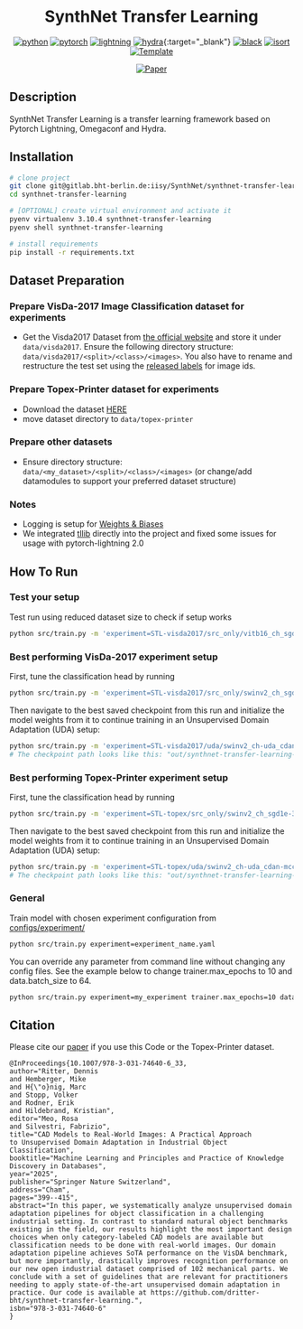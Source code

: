 <div align="center">

# SynthNet Transfer Learning

[![python](https://img.shields.io/badge/-Python_3.10-blue?logo=python&logoColor=white)](https://github.com/pre-commit/pre-commit)
[![pytorch](https://img.shields.io/badge/PyTorch_2.0+-ee4c2c?logo=pytorch&logoColor=white)](https://pytorch.org/get-started/locally/)
[![lightning](https://img.shields.io/badge/-Lightning_2.0+-792ee5?logo=pytorchlightning&logoColor=white)](https://pytorchlightning.ai/)
[![hydra](https://img.shields.io/badge/Config-Hydra_1.3-89b8cd)](https://hydra.cc/){:target="_blank"}
[![black](https://img.shields.io/badge/Code%20Style-Black-black.svg?labelColor=gray)](https://black.readthedocs.io/en/stable/)
[![isort](https://img.shields.io/badge/%20imports-isort-%231674b1?style=flat&labelColor=ef8336)](https://pycqa.github.io/isort/) <br>
<a href="https://github.com/ashleve/lightning-hydra-template"><img alt="Template" src="https://img.shields.io/badge/-Lightning--Hydra--Template-017F2F?style=flat&logo=github&labelColor=gray"></a><br>

[![Paper](https://img.shields.io/badge/%20paper-blue?style=flat)](https://doi.org/10.1007/978-3-031-74640-6_33)

</div>

## Description

SynthNet Transfer Learning is a transfer learning framework based on Pytorch Lightning, Omegaconf and Hydra.

## Installation

```bash
# clone project
git clone git@gitlab.bht-berlin.de:iisy/SynthNet/synthnet-transfer-learning.git
cd synthnet-transfer-learning

# [OPTIONAL] create virtual environment and activate it
pyenv virtualenv 3.10.4 synthnet-transfer-learning
pyenv shell synthnet-transfer-learning

# install requirements
pip install -r requirements.txt
```

## Dataset Preparation

### Prepare VisDa-2017 Image Classification dataset for experiments

- Get the Visda2017 Dataset from [the official website](http://ai.bu.edu/visda-2017/) and store it under `data/visda2017`.
  Ensure the following directory structure: `data/visda2017/<split>/<class>/<images>`. You also have to rename and restructure the test set using the [released labels](https://raw.githubusercontent.com/VisionLearningGroup/taskcv-2017-public/master/classification/data/image_list.txt) for image ids.

### Prepare Topex-Printer dataset for experiments

- Download the dataset [HERE](https://huggingface.co/datasets/ritterdennis/topex-printer/resolve/main/topex-printer.zip)
- move dataset directory to `data/topex-printer`

### Prepare other datasets

- Ensure directory structure: `data/<my_dataset>/<split>/<class>/<images>` (or change/add datamodules to support your preferred dataset structure)

### Notes

- Logging is setup for [Weights & Biases](https://wandb.com)
- We integrated [tllib](https://github.com/thuml/Transfer-Learning-Library) directly into the project and fixed some issues for usage with pytorch-lightning 2.0

## How To Run

### Test your setup

Test run using reduced dataset size to check if setup works

```bash
python src/train.py -m 'experiment=STL-visda2017/src_only/vitb16_ch_sgd1e-3' data.toy=True logger.wandb.project=STL-test
```

### Best performing VisDa-2017 experiment setup

First, tune the classification head by running

```bash
python src/train.py -m 'experiment=STL-visda2017/src_only/swinv2_ch_sgd1e-3'
```

Then navigate to the best saved checkpoint from this run and initialize the model weights from it to continue training in an Unsupervised Domain Adaptation (UDA) setup:

```bash
python src/train.py -m 'experiment=STL-visda2017/uda/swinv2_ch-uda_cdan-mcc_adamw1e-5_warmupcalr_augmix' model.fine_tuning_checkpoint=<PATH/TO/MY/CHECKPOINT/epoch_0XX.ckpt>
# The checkpoint path looks like this: "out/synthnet-transfer-learning-outputs/train/multiruns/STL-visda2017/swinv2_ch_sgd1e-3/2023-04-21_14-13-45/5/checkpoints/epoch_000.ckpt"
```

### Best performing Topex-Printer experiment setup

First, tune the classification head by running

```bash
python src/train.py -m 'experiment=STL-topex/src_only/swinv2_ch_sgd1e-3'
```

Then navigate to the best saved checkpoint from this run and initialize the model weights from it to continue training in an Unsupervised Domain Adaptation (UDA) setup:

```bash
python src/train.py -m 'experiment=STL-topex/uda/swinv2_ch-uda_cdan-mcc_adamw1e-5_warmupcalr_augmix' model.fine_tuning_checkpoint=<PATH/TO/MY/CHECKPOINT/epoch_0XX.ckpt>
# The checkpoint path looks like this: "out/synthnet-transfer-learning-outputs/train/multiruns/STL-topex/src_only/swinv2_ch_sgd1e-3.yaml/2023-06-09_10-41-30/2/checkpoints/epoch_019.ckpt"
```

### General

Train model with chosen experiment configuration from [configs/experiment/](configs/experiment/)

```bash
python src/train.py experiment=experiment_name.yaml
```

You can override any parameter from command line without changing any config files. See the example below to change trainer.max_epochs to 10 and data.batch_size to 64.

```bash
python src/train.py experiment=my_experiment trainer.max_epochs=10 data.batch_size=64
```
## Citation
Please cite our [paper](https://doi.org/10.1007/978-3-031-74640-6_33) if you use this Code or the Topex-Printer dataset. 
```
@InProceedings{10.1007/978-3-031-74640-6_33,
author="Ritter, Dennis
and Hemberger, Mike
and H{\"o}nig, Marc
and Stopp, Volker
and Rodner, Erik
and Hildebrand, Kristian",
editor="Meo, Rosa
and Silvestri, Fabrizio",
title="CAD Models to Real-World Images: A Practical Approach to Unsupervised Domain Adaptation in Industrial Object Classification",
booktitle="Machine Learning and Principles and Practice of Knowledge Discovery in Databases",
year="2025",
publisher="Springer Nature Switzerland",
address="Cham",
pages="399--415",
abstract="In this paper, we systematically analyze unsupervised domain adaptation pipelines for object classification in a challenging industrial setting. In contrast to standard natural object benchmarks existing in the field, our results highlight the most important design choices when only category-labeled CAD models are available but classification needs to be done with real-world images. Our domain adaptation pipeline achieves SoTA performance on the VisDA benchmark, but more importantly, drastically improves recognition performance on our new open industrial dataset comprised of 102 mechanical parts. We conclude with a set of guidelines that are relevant for practitioners needing to apply state-of-the-art unsupervised domain adaptation in practice. Our code is available at https://github.com/dritter-bht/synthnet-transfer-learning.",
isbn="978-3-031-74640-6"
}


```
